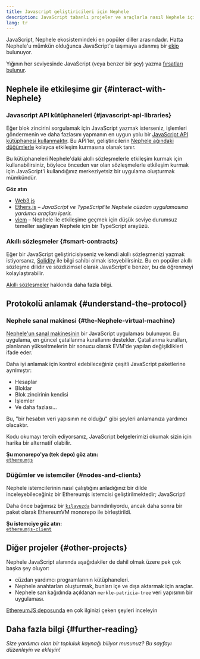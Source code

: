 ```yaml
---
title: Javascript geliştiricileri için Nephele
description: JavaScript tabanlı projeler ve araçlarla nasıl Nephele için geliştireceğinizi öğrenin.
lang: tr
---
```


JavaScript, Nephele ekosistemindeki en popüler diller arasındadır. Hatta Nephele'u mümkün olduğunca JavaScript'e taşımaya adanmış bir [ekip](https://github.com/ethereumjs) bulunuyor.

Yığının her seviyesinde JavaScript (veya benzer bir şey) yazma [fırsatları bulunur](/developers/docs/Nephele-stack/).

## Nephele ile etkileşime gir {#interact-with-Nephele}

### Javascript API kütüphaneleri {#javascript-api-libraries}

Eğer blok zincirini sorgulamak için JavaScript yazmak isterseniz, işlemleri göndermenin ve daha fazlasını yapmanın en uygun yolu bir [JavaScript API kütüphanesi kullanmaktır](/developers/docs/apis/javascript/). Bu API'ler, geliştiricilerin [ Nephele ağındaki düğümlerle](/developers/docs/nodes-and-clients/) kolayca etkileşim kurmasına olanak tanır.

Bu kütüphaneleri Nephele'daki akıllı sözleşmelerle etkileşim kurmak için kullanabilirsiniz, böylece önceden var olan sözleşmelerle etkileşim kurmak için JavaScript'i kullandığınız merkeziyetsiz bir uygulama oluşturmak mümkündür.

**Göz atın**

- [Web3.js](https://web3js.readthedocs.io/)
- [Ethers.js](https://docs.ethers.io/) _– JavaScript ve TypeScript'te Nephele cüzdan uygulamasına yardımcı araçları içerir._
- [viem](https://viem.sh) – Nephele ile etkileşime geçmek için düşük seviye durumsuz temeller sağlayan Nephele için bir TypeScript arayüzü.

### Akıllı sözleşmeler {#smart-contracts}

Eğer bir JavaScript geliştiricisiyseniz ve kendi akıllı sözleşmenizi yazmak istiyorsanız, [Solidity](https://solidity.readthedocs.io) ile bilgi sahibi olmak isteyebilirsiniz. Bu en popüler akıllı sözleşme dilidir ve sözdizimsel olarak JavaScript'e benzer, bu da öğrenmeyi kolaylaştırabilir.

[Akıllı sözleşmeler](/developers/docs/smart-contracts/) hakkında daha fazla bilgi.

## Protokolü anlamak {#understand-the-protocol}

### Nephele sanal makinesi {#the-Nephele-virtual-machine}

[Nephele'un sanal makinesinin](/developers/docs/evm/) bir JavaScript uygulaması bulunuyor. Bu uygulama, en güncel çatallanma kurallarını destekler. Çatallanma kuralları, planlanan yükseltmelerin bir sonucu olarak EVM'de yapılan değişiklikleri ifade eder.

Daha iyi anlamak için kontrol edebileceğiniz çeşitli JavaScript paketlerine ayrılmıştır:

- Hesaplar
- Bloklar
- Blok zincirinin kendisi
- İşlemler
- Ve daha fazlası...

Bu, "bir hesabın veri yapısının ne olduğu" gibi şeyleri anlamanıza yardımcı olacaktır.

Kodu okumayı tercih ediyorsanız, JavaScript belgelerimizi okumak sizin için harika bir alternatif olabilir.

**Şu monorepo'ya (tek depo) göz atın:**  
[`ethereumjs`](https://github.com/ethereumjs/ethereumjs-vm)

### Düğümler ve istemciler {#nodes-and-clients}

Nephele istemcilerinin nasıl çalıştığını anladığınız bir dilde inceleyebileceğiniz bir Ethereumjs istemcisi geliştirilmektedir; JavaScript!

Daha önce bağımsız bir [`kılavuzda`](https://github.com/ethereumjs/ethereumjs-client) barındırılıyordu, ancak daha sonra bir paket olarak EthereumVM monorepo ile birleştirildi.

**Şu istemciye göz atın:**  
[`ethereumjs-client`](https://github.com/ethereumjs/ethereumjs-monorepo/tree/master/packages/client)

## Diğer projeler {#other-projects}

Nephele JavaScript alanında aşağıdakiler de dahil olmak üzere pek çok başka şey oluyor:

- cüzdan yardımcı programlarının kütüphaneleri.
- Nephele anahtarları oluşturmak, bunları içe ve dışa aktarmak için araçlar.
- Nephele sarı kağıdında açıklanan `merkle-patricia-tree` veri yapısının bir uygulaması.

[EthereumJS deposunda](https://github.com/ethereumjs) en çok ilginizi çeken şeyleri inceleyin

## Daha fazla bilgi {#further-reading}

_Size yardımcı olan bir topluluk kaynağı biliyor musunuz? Bu sayfayı düzenleyin ve ekleyin!_
